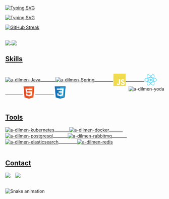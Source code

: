 
[![Typing SVG](https://readme-typing-svg.demolab.com/?lines=Hi+there+👋)](https://git.io/typing-svg)

[![Typing SVG](https://readme-typing-svg.demolab.com/?lines=I+am+Abdulkadir+Dilmen! )](https://git.io/typing-svg)


[![GitHub Streak](https://streak-stats.demolab.com/?user=a-dilmen&theme=dark)](https://git.io/streak-stats)



<!--
**a-dilmen/a-dilmen** is a ✨ _special_ ✨ repository because its `README.md` (this file) appears on your GitHub profile.

Here are some ideas to get you started:

- 🔭 I’m currently working on ...
- 🌱 I’m currently learning ...
- 👯 I’m looking to collaborate on ...
- 🤔 I’m looking for help with ...
- 💬 Ask me about ...
- 📫 How to reach me: ...
- 😄 Pronouns: ...
- ⚡ Fun fact: ...
-->

</br>

 <div>
  <a href="https://github.com/a-dilmen">
   <img align="center" height="170" src="https://github-readme-stats.vercel.app/api/top-langs/?username=a-dilmen&layout=compact&langs_count=16&theme=dracula"/>
  <img align="center" src="https://github-readme-stats.vercel.app/api?username=a-dilmen&show_icons=true&theme=dracula&include_all_commits=true&count_private=true&hide=issues"/>
</div>
 
 ## Skills
<div style="display: inline_block"><br>
  <img height="40" align="center" alt="a-dilmen-Java" height="30" width="40" src="https://www.svgrepo.com/show/452234/java.svg">
 &nbsp;&nbsp;&nbsp;&nbsp;&nbsp;&nbsp;&nbsp;&nbsp;&nbsp;&nbsp;
  <img height="40" align="center" alt="a-dilmen-Spring" height="30" width="40" src="https://www.svgrepo.com/show/376350/spring.svg">
 &nbsp;&nbsp;&nbsp;&nbsp;&nbsp;&nbsp;&nbsp;&nbsp;&nbsp;&nbsp;&nbsp;&nbsp;&nbsp;
  <img height="40" align="center" alt="a-dilmen-Js" height="30" width="40" src="https://raw.githubusercontent.com/devicons/devicon/master/icons/javascript/javascript-plain.svg">
 &nbsp;&nbsp;&nbsp;&nbsp;&nbsp;&nbsp;&nbsp;&nbsp;&nbsp;&nbsp;&nbsp;&nbsp;&nbsp;
  <img height="40" align="center" alt="a-dilmen-React" height="30" width="40" src="https://raw.githubusercontent.com/devicons/devicon/master/icons/react/react-original.svg">
 &nbsp;&nbsp;&nbsp;&nbsp;&nbsp;&nbsp;&nbsp;&nbsp;&nbsp;&nbsp;&nbsp;&nbsp;&nbsp;
  <img height="40" align="center" alt="a-dilmen-HTML" height="30" width="40" src="https://raw.githubusercontent.com/devicons/devicon/master/icons/html5/html5-original.svg">
 &nbsp;&nbsp;&nbsp;&nbsp;&nbsp;&nbsp;&nbsp;&nbsp;&nbsp;&nbsp;&nbsp;&nbsp;&nbsp;
  <img height="40" align="center" alt="a-dilmen-CSS" height="30" width="40" src="https://raw.githubusercontent.com/devicons/devicon/master/icons/css3/css3-original.svg">
  <img align="right" height="180em" alt="a-dilmen-yoda" src="https://media.giphy.com/media/l44Qqz6gO6JiVV3pu/giphy.gif">
</div>
  
</br>

## Tools 
<div> 
<img height="40" align="center" alt="a-dilmen-kubernetes" height="30" width="40" src="https://www.svgrepo.com/show/448233/kubernetes.svg">
 &nbsp;&nbsp;&nbsp;&nbsp;&nbsp;&nbsp;&nbsp;&nbsp;&nbsp;&nbsp;
<img height="40" align="center" alt="a-dilmen-docker" height="30" width="40" src="https://www.svgrepo.com/show/452192/docker.svg">
 &nbsp;&nbsp;&nbsp;&nbsp;&nbsp;&nbsp;&nbsp;&nbsp;&nbsp;&nbsp;
<img height="40" align="center" alt="a-dilmen-postgresql" height="30" width="40" src="https://www.svgrepo.com/show/439268/postgresql.svg">
 &nbsp;&nbsp;&nbsp;&nbsp;&nbsp;&nbsp;&nbsp;&nbsp;&nbsp;&nbsp;
 <img height="40" align="center" alt="a-dilmen-rabbitmq" height="30" width="40" src="https://www.svgrepo.com/show/354250/rabbitmq-icon.svg">
 &nbsp;&nbsp;&nbsp;&nbsp;&nbsp;&nbsp;&nbsp;&nbsp;&nbsp;&nbsp;&nbsp;
  <img height="40" align="center" alt="a-dilmen-elasticsearch" height="30" width="40" src="https://www.svgrepo.com/show/303574/elasticsearch-logo.svg">
 &nbsp;&nbsp;&nbsp;&nbsp;&nbsp;&nbsp;&nbsp;&nbsp;&nbsp;&nbsp;&nbsp;&nbsp;&nbsp;
  <img height="40" align="center" alt="a-dilmen-redis" height="30" width="40" src="https://www.svgrepo.com/show/354272/redis.svg">
 </br>
</br>

## Contact 
<div> 
  <a href="https://www.linkedin.com/in/abdulkadir-dilmen-495593182" target="_blank"><img src="https://img.shields.io/badge/-LinkedIn-%230077B5?style=for-the-badge&logo=linkedin&logoColor=white" target="_blank"></a> &nbsp;&nbsp;
  <a href = "mailto: abdulkadirdilmen2@gmail.com"><img src="https://img.shields.io/badge/-Gmail-%23333?style=for-the-badge&logo=gmail&logoColor=white" target="_blank"></a>
 </br>
</br>
 
  ![Snake animation](https://github.com/eagrundy/eagrundy/blob/output/github-contribution-grid-snake.svg)
 
</div>
